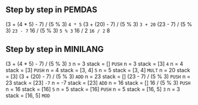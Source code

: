 ## Step by step in PEMDAS

(3 + (4 * 5) - 7) / (5 % 3)
`4 * 5`
(3 + (20) - 7) / (5 % 3)
`3 + 20`
(23 - 7) / (5 % 3)
`23 - 7`
16 / (5 % 3)
`5 % 3`
16 / 2
`16 / 2`
8

## Step by step in MINILANG

(3 + (4 * 5) - 7) / (5 % 3)
`3`
n = 3 stack = []
`PUSH`
n = 3 stack = [3]
`4`
n = 4 stack = [3]
`PUSH`
n = 4 stack = [3, 4]
`5`
n = 5 stack = [3, 4]
`MULT`
n = 20 stack = [3]
(3 + (20) - 7) / (5 % 3)
`ADD`
n = 23 stack = []
(23 - 7) / (5 % 3)
`PUSH`
n = 23 stack = [23]
`-7`
n = -7 stack = [23]
`ADD`
n = 16 stack = []
16 / (5 % 3)
`PUSH`
n = 16 stack = [16]
`5`
n = 5 stack = [16]
`PUSH`
n = 5 stack = [16, 5]
`3`
n = 3 stack = [16, 5]
`MOD`

<!-- The issue is that for /, % and 1, the operants are in the wrong order. -->